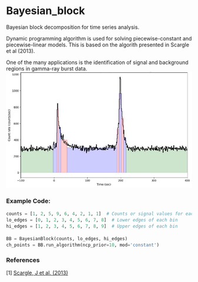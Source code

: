 # Bayesian_block
Bayesian block decomposition for time series analysis.

Dynamic programming algorithm is used for solving
piecewise-constant and piecewise-linear models.
This is based on the algorith presented in Scargle
et al (2013).

One of the many applications is the identification 
of signal and background regions in gamma-ray burst data.
![image](/images/lc.jpg)

### Example Code:
```python
counts = [1, 2, 5, 9, 6, 4, 2, 1, 1]  # Counts or signal values for each bin
lo_edges = [0, 1, 2, 3, 4, 5, 6, 7, 8]  # Lower edges of each bin
hi_edges = [1, 2, 3, 4, 5, 6, 7, 8, 9]  # Upper edges of each bin

BB = BayesianBlock(counts, lo_edges, hi_edges)
ch_points = BB.run_algorithm(ncp_prior=10, mod='constant')
```
### References
[1] [Scargle, J et al. (2013)](https://ui.adsabs.harvard.edu/abs/2013ApJ...764..167S)
